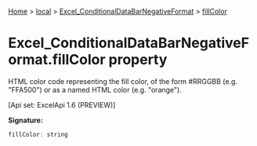 [Home](./index) &gt; [local](local.md) &gt; [Excel\_ConditionalDataBarNegativeFormat](local.excel_conditionaldatabarnegativeformat.md) &gt; [fillColor](local.excel_conditionaldatabarnegativeformat.fillcolor.md)

# Excel\_ConditionalDataBarNegativeFormat.fillColor property

HTML color code representing the fill color, of the form \#RRGGBB (e.g. "FFA500") or as a named HTML color (e.g. "orange"). 

 \[Api set: ExcelApi 1.6 (PREVIEW)\]

**Signature:**
```javascript
fillColor: string
```
